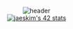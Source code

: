 

<div align="center">
  

  ![header](https://capsule-render.vercel.app/api?type=slice&color=F03600&height=300&section=header&text=Andrew%20The%20Teacher&fontSize=90&fontColor=D9460B)
  </br>
  [![jaeskim's 42 stats](https://badge42.herokuapp.com/api/stats/pbolton)](https://github.com/AndrewTheTeacher/badge42)

</div>
